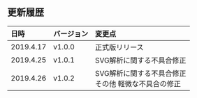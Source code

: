 ## 更新履歴

| 日時      | バージョン | 変更点                                                       |
|:----------|:-----------|:-------------------------------------------------------------|
| 2019.4.17 | v1.0.0     | 正式版リリース                                               |
| 2019.4.25 | v1.0.1     | SVG解析に関する不具合修正                                    |
| 2019.4.26 | v1.0.2     | SVG解析に関する不具合修正<br/>その他 軽微な不具合の修正<br/> |
